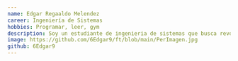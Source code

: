 ```yaml
---
name: Edgar Regaaldo Melendez
career: Ingeniería de Sistemas
hobbies: Programar, leer, gym
description: Soy un estudiante de ingenieria de sistemas que busca revolucionar el mundo y dejar su huella en este.
image: https://github.com/6Edgar9/ft/blob/main/PerImagen.jpg
github: 6Edgar9
---
```

